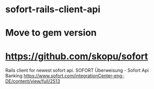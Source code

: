 sofort-rails-client-api
=======================
# Move to gem version
https://github.com/skopu/sofort
=======================

Rails client for newest sofort api. SOFORT Überweisung - Sofort Api Banking https://www.sofort.com/integrationCenter-eng-DE/content/view/full/2513
